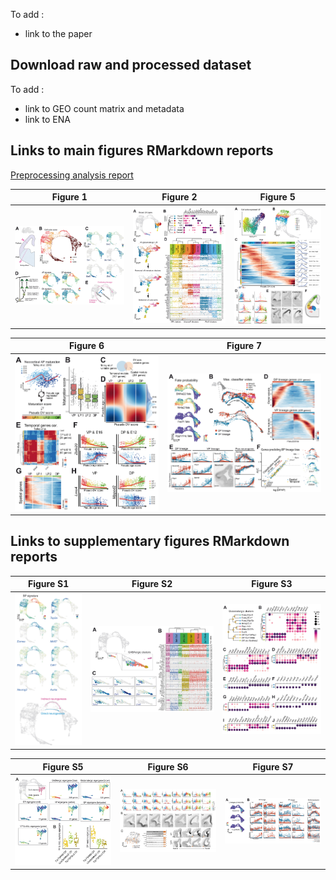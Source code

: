 To add :
- link to the paper

## Download raw and processed dataset

To add :
- link to GEO count matrix and metadata 
- link to ENA

## Links to main figures RMarkdown reports

[Preprocessing analysis report](./html-Reports/Quality_Control.html)

| Figure 1 | Figure 2 | Figure 5 |
|-|-|-|
| [![](./Figures/Figure1.jpg)](./html-Reports/Figure1.html) | [![](./Figures/Figure2.jpg)](./html-Reports/Figure2.html) | [![](./Figures/Figure5.jpg)](./html-Reports/Figure5.html) |

| Figure 6 | Figure 7 |
|-|-|
| [![](./Figures/Figure6.jpg)](./html-Reports/Figure6.html) | [![](./Figures/Figure7.jpg)](./html-Reports/Figure7.html) |

## Links to supplementary figures RMarkdown reports

| Figure S1 | Figure S2 | Figure S3 |
|-|-|-|
| [![](./Figures/FigureS1.jpg)](./html-Reports/FigureS1.html) | [![](./Figures/FigureS2.jpg)](./html-Reports/FigureS2.html) | [![](./Figures/FigureS3.jpg)](./html-Reports/FigureS3.html) |

| Figure S5 | Figure S6 | Figure S7 |
|-|-|-|
| [![](./Figures/FigureS5.jpg)](./html-Reports/FigureS5.html) | [![](./Figures/FigureS6.jpg)](https://matthieuxmoreau.github.io/EarlyPallialNeurogenesis/html-Reports/Figure5.html#Plot-the-representative-gene-of-the-figure-s6) | [![](./Figures/FigureS7.jpg)](https://matthieuxmoreau.github.io/EarlyPallialNeurogenesis/html-Reports/Figure7.html#Plot-relevant-genes-trend) |
